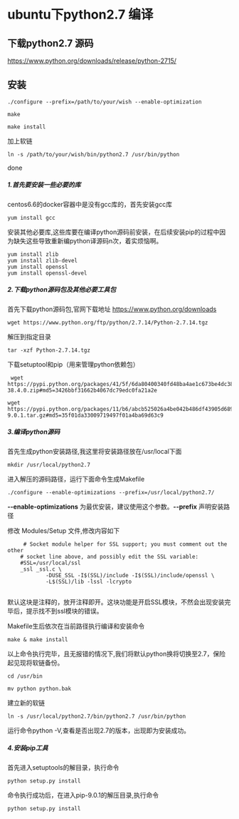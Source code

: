 # ubuntu下python2.7 编译





## 下载python2.7 源码

https://www.python.org/downloads/release/python-2715/



## 安装

```
./configure --prefix=/path/to/your/wish --enable-optimization

make

make install
```



加上软链

```
ln -s /path/to/your/wish/bin/python2.7 /usr/bin/python
```



done



##### 1.首先要安装一些必要的库

centos6.6的docker容器中是没有gcc库的，首先安装gcc库

```
yum install gcc
```

安装其他必要库,这些库要在编译python源码前安装，在后续安装pip的过程中因为缺失这些导致重新编python译源码n次，着实烦恼啊。

```
yum install zlib
yum install zlib-devel
yum install openssl
yum install openssl-devel
```

##### 2.下载python源码包及其他必要工具包

首先下载python源码包,官网下载地址 <https://www.python.org/downloads>

```
wget https://www.python.org/ftp/python/2.7.14/Python-2.7.14.tgz
```

解压到指定目录

```
tar -xzf Python-2.7.14.tgz
```

下载setuptool和pip（用来管理python依赖包）

```
 wget https://pypi.python.org/packages/41/5f/6da80400340fd48ba4ae1c673be4dc3821ac06cd9821ea60f9c7d32a009f/setuptools-38.4.0.zip#md5=3426bbf31662b4067dc79edc0fa21a2e
 
wget https://pypi.python.org/packages/11/b6/abcb525026a4be042b486df43905d6893fb04f05aac21c32c638e939e447/pip-9.0.1.tar.gz#md5=35f01da33009719497f01a4ba69d63c9
```

##### 3.编译python源码

首先生成python安装路径,我这里将安装路径放在/usr/local下面

```
mkdir /usr/local/python2.7
```

进入解压的源码路径，运行下面命令生成Makefile

```
./configure --enable-optimizations --prefix=/usr/local/python2.7/
```

**--enable-optimizations** 为最优安装，建议使用这个参数。**--prefix** 声明安装路径

修改 Modules/Setup 文件,修改内容如下

```
     # Socket module helper for SSL support; you must comment out the other
    # socket line above, and possibly edit the SSL variable:
    #SSL=/usr/local/ssl
    _ssl _ssl.c \
            -DUSE_SSL -I$(SSL)/include -I$(SSL)/include/openssl \
            -L$(SSL)/lib -lssl -lcrypto
            
```

默认这块是注释的，放开注释即开。这块功能是开启SSL模块，不然会出现安装完毕后，提示找不到ssl模块的错误。

Makefile生后依次在当前路径执行编译和安装命令

```
make & make install
```

以上命令执行完毕，且无报错的情况下,我们将默认python换将切换至2.7，保险起见现将软链备份。

```
cd /usr/bin

mv python python.bak
```

建立新的软链

```
ln -s /usr/local/python2.7/bin/python2.7 /usr/bin/python
```

运行命令python -V,查看是否出现2.7的版本，出现即为安装成功。

##### 4.安装pip工具

首先进入setuptools的解目录，执行命令

```
python setup.py install
```

命令执行成功后，在进入pip-9.0.1的解压目录,执行命令

```
python setup.py install
```